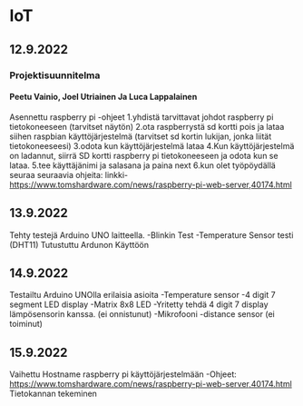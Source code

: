 # IoT
## 12.9.2022
### Projektisuunnitelma
#### Peetu Vainio, Joel Utriainen Ja Luca Lappalainen
Asennettu raspberry pi
-ohjeet
1.yhdistä tarvittavat johdot raspberry pi tietokoneeseen (tarvitset näytön)
2.ota raspberrystä sd kortti pois ja lataa siihen raspbian käyttöjärjestelmä (tarvitset sd kortin lukijan, jonka liität tietokoneeseesi)
3.odota kun käyttöjärjestelmä lataa
4.Kun käyttöjärjestelmä on ladannut, siirrä SD kortti raspberry pi tietokoneeseen ja odota kun se lataa.
5.tee käyttäjänimi ja salasana ja paina next
6.kun olet työpöydällä seuraa seuraavia ohjeita: linkki- https://www.tomshardware.com/news/raspberry-pi-web-server,40174.html
## 13.9.2022
Tehty testejä Arduino UNO laitteella.
-Blinkin Test
-Temperature Sensor testi (DHT11)
Tutustuttu Ardunon Käyttöön
## 14.9.2022
Testailtu Arduino UNOlla erilaisia asioita
-Temperature sensor
-4 digit 7 segment LED display
-Matrix 8x8 LED
-Yritetty tehdä 4 digit 7 display lämpösensorin kanssa. (ei onnistunut)
-Mikrofooni
-distance sensor (ei toiminut)
## 15.9.2022
Vaihettu Hostname raspberry pi käyttöjärjestelmään
-Ohjeet: https://www.tomshardware.com/news/raspberry-pi-web-server,40174.html
Tietokannan tekeminen
